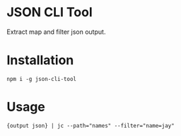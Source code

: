 # JSON CLI Tool

Extract map and filter json output.

# Installation

```
npm i -g json-cli-tool
```

# Usage

```
{output json} | jc --path="names" --filter="name=jay"
```
